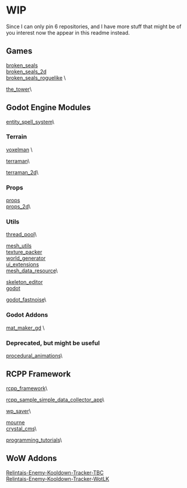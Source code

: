 # WIP

Since I can only pin 6 repositories, and I have more stuff that might be of you interest now the appear in this readme instead.

## Games

[broken_seals](https://github.com/Relintai/broken_seals) \
[broken_seals_2d](https://github.com/Relintai/broken_seals_2d) \
[broken_seals_roguelike](https://github.com/Relintai/broken_seals_roguelike) \

[the_tower](https://github.com/Relintai/the_tower)\

## Godot Engine Modules

[entity_spell_system](https://github.com/Relintai/entity_spell_system)\

### Terrain

[voxelman](https://github.com/Relintai/voxelman) \

[terraman](https://github.com/Relintai/terraman)\

[terraman_2d](https://github.com/Relintai/terraman_2d)\

### Props

[props](https://github.com/Relintai/props)\
[props_2d](https://github.com/Relintai/props_2d)\

### Utils

[thread_pool](https://github.com/Relintai/thread_pool)\

[mesh_utils](https://github.com/Relintai/mesh_utils)\
[texture_packer](https://github.com/Relintai/texture_packer)\
[world_generator](https://github.com/Relintai/world_generator)\
[ui_extensions](https://github.com/Relintai/ui_extensions)\
[mesh_data_resource](https://github.com/Relintai/mesh_data_resource)\

[skeleton_editor](https://github.com/Relintai/skeleton_editor) \
[godot](https://github.com/Relintai/godot/tree/3.x)

[godot_fastnoise](https://github.com/Relintai/godot_fastnoise)\

### Godot Addons

[mat_maker_gd](https://github.com/Relintai/mat_maker_gd) \

### Deprecated, but might be useful

[procedural_animations](https://github.com/Relintai/procedural_animations)\

## RCPP Framework

[rcpp_framework](https://github.com/Relintai/rcpp_framework)\

[rcpp_sample_simple_data_collector_app](https://github.com/Relintai/rcpp_sample_simple_data_collector_app)\

[wp_saver](https://github.com/Relintai/wp_saver)\

[mourne](https://github.com/Relintai/mourne)\
[crystal_cms](https://github.com/Relintai/crystal_cms)\

[programming_tutorials](https://github.com/Relintai/programming_tutorials)\


## WoW Addons

[Relintais-Enemy-Kooldown-Tracker-TBC](https://github.com/Relintai/Relintais-Enemy-Kooldown-Tracker-TBC) \
[Relintais-Enemy-Kooldown-Tracker-WotLK](https://github.com/Relintai/Relintais-Enemy-Kooldown-Tracker-WotLK)
